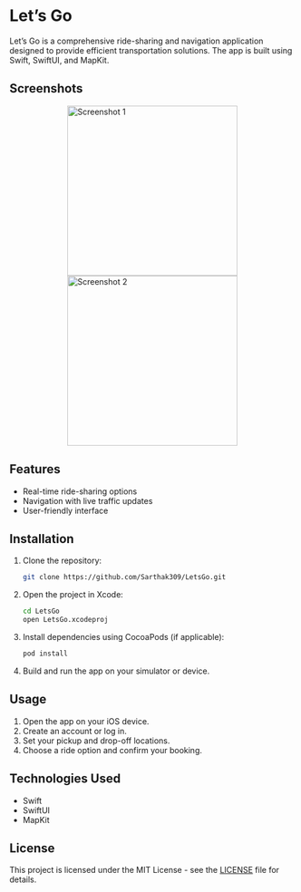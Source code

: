 # Let’s Go

Let’s Go is a comprehensive ride-sharing and navigation application designed to provide efficient transportation solutions. The app is built using Swift, SwiftUI, and MapKit.

## Screenshots
<div style="display: flex; flex-wrap: wrap; justify-content: space-around;">
    <img src="1.png" alt="Screenshot 1" width="300"/>
    <img src="2.png" alt="Screenshot 2" width="300"/>
</div>


## Features
- Real-time ride-sharing options
- Navigation with live traffic updates
- User-friendly interface

## Installation

1. Clone the repository:
    ```sh
    git clone https://github.com/Sarthak309/LetsGo.git
    ```

2. Open the project in Xcode:
    ```sh
    cd LetsGo
    open LetsGo.xcodeproj
    ```

3. Install dependencies using CocoaPods (if applicable):
    ```sh
    pod install
    ```

4. Build and run the app on your simulator or device.

## Usage

1. Open the app on your iOS device.
2. Create an account or log in.
3. Set your pickup and drop-off locations.
4. Choose a ride option and confirm your booking.

## Technologies Used
- Swift
- SwiftUI
- MapKit

## License
This project is licensed under the MIT License - see the [LICENSE](LICENSE) file for details.

